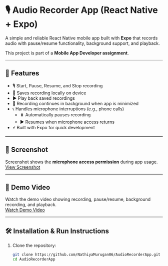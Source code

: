 # 🎙️ Audio Recorder App (React Native + Expo)

A simple and reliable React Native mobile app built with **Expo** that records audio with pause/resume functionality, background support, and playback.  

This project is part of a **Mobile App Developer assignment**.

---

## 🚀 Features
- 🎙️ Start, Pause, Resume, and Stop recording  
- 📂 Saves recording locally on device  
- ▶️ Play back saved recordings  
- 📱 Recording continues in background when app is minimized  
- 📞 Handles microphone interruptions (e.g., phone calls)  
  - ⏸️ Automatically pauses recording  
  - ▶️ Resumes when microphone access returns  
- ⚡ Built with Expo for quick development  

---

## 📸 Screenshot
Screenshot shows the **microphone access permission** during app usage.  
[View Screenshot](https://drive.google.com/file/d/1U8VphPiHJgcP73HJCvfKJb39MePtLkXe/view?usp=drivesdk)

---

## 🎥 Demo Video
Watch the demo video showing recording, pause/resume, background recording, and playback.  
[Watch Demo Video](https://drive.google.com/file/d/1F5VaUFdCDt7heAeLR79HyaV0LXVy63P0/view?usp=drivesdk)

---

## 🛠️ Installation & Run Instructions

1. Clone the repository:
   ```bash
   git clone https://github.com/NathiyaMurugan06/AudioRecorderApp.git
   cd AudioRecorderApp

